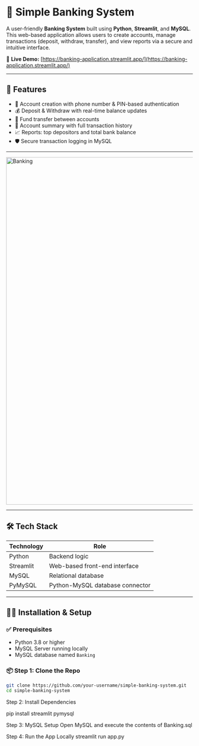 # 🏦 Simple Banking System

A user-friendly **Banking System** built using **Python**, **Streamlit**, and **MySQL**. This web-based application allows users to create accounts, manage transactions (deposit, withdraw, transfer), and view reports via a secure and intuitive interface.

🔗 **Live Demo:** [https://banking-application.streamlit.app/](https://banking-application.streamlit.app/)

---

## 🚀 Features

- 🔐 Account creation with phone number & PIN-based authentication
- 💰 Deposit & Withdraw with real-time balance updates
- 🔁 Fund transfer between accounts
- 📄 Account summary with full transaction history
- 📈 Reports: top depositors and total bank balance
- 🛡️ Secure transaction logging in MySQL

---

<img width="1907" height="936" alt="Banking" src="https://github.com/user-attachments/assets/d059f1c6-6641-4b03-8cd2-38c9e6f38f85" />






----
## 🛠️ Tech Stack

| Technology | Role                           |
|------------|--------------------------------|
| Python     | Backend logic                  |
| Streamlit  | Web-based front-end interface  |
| MySQL      | Relational database            |
| PyMySQL    | Python-MySQL database connector|

---

## 🧑‍💻 Installation & Setup

### ✅ Prerequisites

- Python 3.8 or higher
- MySQL Server running locally
- MySQL database named `Banking`

### 📦 Step 1: Clone the Repo

```bash
git clone https://github.com/your-username/simple-banking-system.git
cd simple-banking-system
```


Step 2: Install Dependencies

pip install streamlit pymysql



 Step 3: MySQL Setup
Open MySQL and execute the contents of Banking.sql



Step 4: Run the App Locally
streamlit run app.py
